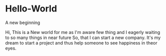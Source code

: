 # Hello-World
A new beginning

Hi, This is a New world for me as I'm aware few thing and I eagerly waiting to so many things in near future
So, that I can start a new company. It's my dream to start a project and thus help someone to see happiness in theor eyes.
